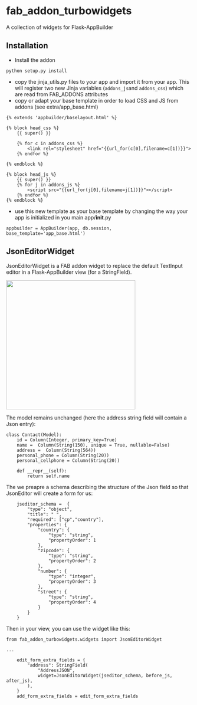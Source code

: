 # fab_addon_turbowidgets
A collection of widgets for Flask-AppBuilder


## Installation
* Install the addon
````
python setup.py install
````
* copy the jinja_utils.py files to your app and import it from your app. This will register two new Jinja variables (`addons_js`and `addons_css`) which are read from FAB_ADDONS attributes
* copy or adapt your base template in order to load CSS and JS from addons (see extra/app_base.html)
```
{% extends 'appbuilder/baselayout.html' %}

{% block head_css %}
    {{ super() }}

    {% for c in addons_css %}
        <link rel="stylesheet" href="{{url_for(c[0],filename=c[1])}}">
    {% endfor %}

{% endblock %}

{% block head_js %}
    {{ super() }}
    {% for j in addons_js %}
        <script src="{{url_for(j[0],filename=j[1])}}"></script>
    {% endfor %}
{% endblock %}
```
* use this new template as your base template by changing the way your app is initialized in you main app/__init__.py
```
appbuilder = AppBuilder(app, db.session, base_template='app_base.html')
```

## JsonEditorWidget
JsonEditorWidget is a FAB addon widget to replace the default TextInput editor in a Flask-AppBuilder view (for a StringField).

<img src="docs/images/json_editor_dependencies.gif" width="350">

The model remains unchanged (here the address string field will contain a Json entry):
```
class Contact(Model):
    id = Column(Integer, primary_key=True)
    name =  Column(String(150), unique = True, nullable=False)
    address =  Column(String(564))
    personal_phone = Column(String(20))
    personal_cellphone = Column(String(20))

    def __repr__(self):
        return self.name

```

The we preapre a schema describing the structure of the Json field so that JsonEditor will create a form for us:
```
    jseditor_schema =  {
        "type": "object",
        "title": " ",
        "required": ["cp","country"],
        "properties": {
            "country": {
                "type": "string",
                "propertyOrder": 1
            },
            "zipcode": {
                "type": "string",
                "propertyOrder": 2
            },
            "number": {
                "type": "integer",
                "propertyOrder": 3
            },
            "street": {
                "type": "string",
                "propertyOrder": 4
            }
        }
    }
```

Then in your view, you can use the widget like this:
```
from fab_addon_turbowidgets.widgets import JsonEditorWidget

...

    edit_form_extra_fields = {
        "address": StringField(
            "AddressJSON",
            widget=JsonEditorWidget(jseditor_schema, before_js, after_js),
        ),
    }
    add_form_extra_fields = edit_form_extra_fields
```
